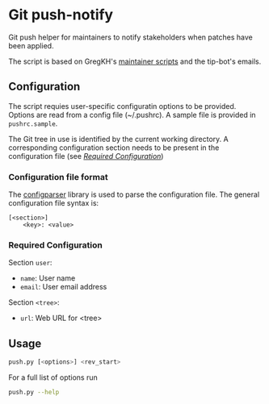 # Git push-notify

Git push helper for maintainers to notify stakeholders when patches have been
applied.

The script is based on GregKH's [maintainer
scripts](https://github.com/gregkh/gregkh-linux) and the tip-bot's emails.

## Configuration
The script requies user-specific configuratin options to be provided.
Options are read from a config file (~/.pushrc). A sample file is provided in
`pushrc.sample`.

The Git tree in use is identified by the current working directory. A
corresponding configuration section needs to be present in the configuration
file (see *[Required Configuration](#required-Configuration)*)

### Configuration file format
The [configparser](https://docs.python.org/3/library/configparser.html) library
is used to parse the configuration file. The general configuration file syntax
is:
```
[<section>]
    <key>: <value>
```

### Required Configuration
Section `user`:
*   `name`: User name
*   `email`: User email address

Section `<tree>`:
*    `url`: Web URL for \<tree>

## Usage
```bash
push.py [<options>] <rev_start>
```
For a full list of options run
```bash
push.py --help
```
